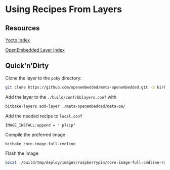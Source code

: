 
# Using Recipes From Layers

## Resources

[Yocto Index](https://git.yoctoproject.org/)

[OpenEmbedded Layer Index](https://layers.openembedded.org/layerindex/branch/master/layers/)

## Quick'n'Dirty

Clone the layer to the `poky` directory:
```bash
git clone https://github.com/openembedded/meta-openembedded.git -b kirkstone
```

Add the layer to the `./build/conf/bblayers.conf` with
```bash
bitbake-layers add-layer ./meta-openembedded/meta-oe/
```

Add the needed recipe to `local.conf`
```bb
IMAGE_INSTALL:append = " p7zip"
```

Compile the preferred image
```bash
bitbake core-image-full-cmdline
```
Flash the image
```bash
bzcat ./build/tmp/deploy/images/raspberrypi4/core-image-full-cmdline-raspberrypi4-20250121180827.rootfs.wic.bz2 | sudo dd of=/dev/sdb
```
